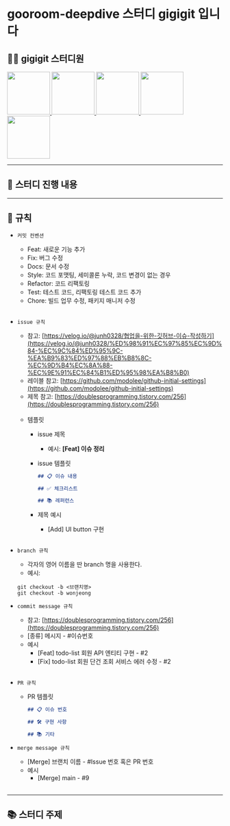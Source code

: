 # gooroom-deepdive 스터디 gigigit 입니다 
## 👨‍💻  gigigit 스터디원

<p>
	<a href="https://github.com/Jin409">
      <img src="https://avatars.githubusercontent.com/u/77621712?v=4" width="100">
    </a>
  <a href="https://github.com/yohan-kang">
      <img src="https://avatars.githubusercontent.com/u/68263838?v=4" width="100">
    </a>
  <a href="https://github.com/Kimseungin0529">
      <img src="https://avatars.githubusercontent.com/u/54787442?v=4" width="100">
    </a>
  <a href="https://github.com/sukangpunch">
      <img src="https://avatars.githubusercontent.com/u/115551339?v=4" width="100">
    </a>
  <a href="https://github.com/hen715">
      <img src="https://avatars.githubusercontent.com/u/130031561?v=4" width="100">
    </a>
</p>

---

## 📘 스터디 진행 내용

---

## 📝 규칙

- `커밋 컨벤션`

    - Feat: 새로운 기능 추가
    - Fix: 버그 수정
    - Docs: 문서 수정
    - Style: 코드 포맷팅, 세미콜론 누락, 코드 변경이 없는 경우
    - Refactor: 코드 리팩토링
    - Test: 테스트 코드, 리팩토링 테스트 코드 추가
    - Chore: 빌드 업무 수정, 패키지 매니저 수정
<br><br>
      
- `issue 규칙`
    - 참고: [https://velog.io/@junh0328/협업을-위한-깃허브-이슈-작성하기](https://velog.io/@junh0328/%ED%98%91%EC%97%85%EC%9D%84-%EC%9C%84%ED%95%9C-%EA%B9%83%ED%97%88%EB%B8%8C-%EC%9D%B4%EC%8A%88-%EC%9E%91%EC%84%B1%ED%95%98%EA%B8%B0)
    - 레이블 참고:
      [https://github.com/modolee/github-initial-settings](https://github.com/modolee/github-initial-settings)
    - 제목 참고: [https://doublesprogramming.tistory.com/256](https://doublesprogramming.tistory.com/256)
      <br><br>
    - 템플릿
        - issue 제목
            - 예시: **[Feat] 이슈 정리**
        - issue 템플릿

            ```markdown
            ## 📋 이슈 내용
            
            ## ✅ 체크리스트
            
            ## 📚 레퍼런스
            
            ```
        - 제목 예시
            - [Add] UI button 구현
    <br><br>
- `branch 규칙`
    - 각자의 영어 이름을 딴 branch 명을 사용한다.
    - 예시: 
    ```
  git checkout -b <브랜치명>      
  git checkout -b wonjeong
    ```
    
- `commit message 규칙`
    - 참고: [https://doublesprogramming.tistory.com/256](https://doublesprogramming.tistory.com/256)
    - [종류] 메시지 - #이슈번호
    - 예시
        - [Feat] todo-list 회원 API 엔티티 구현 - #2
        - [Fix] todo-list 회원 단건 조회 서비스 에러 수정 - #2
    <br><br>
- `PR 규칙`
    - PR 템플릿

        ```markdown
        ## 📋 이슈 번호
        
        ## 🛠 구현 사항
        
        ## 📚 기타
        
        ```

- `merge message 규칙`
    - [Merge] 브랜치 이름 - #Issue 번호 혹은 PR 번호
    - 예시
        - [Merge] main - #9
    <br><br>
    
---

## 📚 스터디 주제

